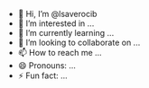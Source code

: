- 👋 Hi, I’m @lsaverocib
- 👀 I’m interested in ...
- 🌱 I’m currently learning ...
- 💞️ I’m looking to collaborate on ...
- 📫 How to reach me ...
- 😄 Pronouns: ...
- ⚡ Fun fact: ...




<!---
lsaverocib/lsaverocib is a ✨ special ✨ repository because its `README.md` (this file) appears on your GitHub profile.
You can click the Preview link to take a look at your changes.
--->

